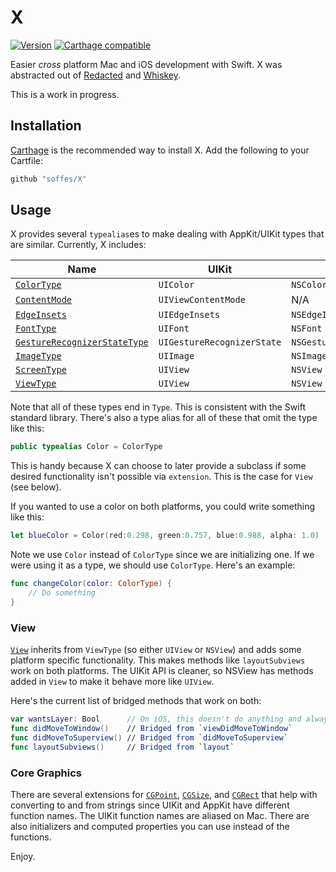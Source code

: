 # X

[![Version](https://img.shields.io/github/release/soffes/x.svg)](https://github.com/soffes/X/releases) [![Carthage compatible](https://img.shields.io/badge/Carthage-compatible-4BC51D.svg?style=flat)](https://github.com/Carthage/Carthage)

Easier *cross* platform Mac and iOS development with Swift. X was abstracted out of [Redacted](http://useredacted.com) and [Whiskey](http://usewhiskey.com).

This is a work in progress.

## Installation

[Carthage](https://github.com/carthage/carthage) is the recommended way to install X. Add the following to your Cartfile:

``` ruby
github "soffes/X"
```

## Usage

X provides several `typealias`es to make dealing with AppKit/UIKit types that are similar. Currently, X includes:

| Name                                                      | UIKit                      | AppKit                     |
|-----------------------------------------------------------|----------------------------|----------------------------|
| [`ColorType`](X/Color.swift)                              | `UIColor`                  | `NSColor`                  |
| [`ContentMode`](X/ContentMode.swift)                      | `UIViewContentMode`        | N/A                        |
| [`EdgeInsets`](X/EdgeInsets.swift)                        | `UIEdgeInsets`             | `NSEdgeInsets`             |
| [`FontType`](X/Font.swift)                                | `UIFont`                   | `NSFont`                   |
| [`GestureRecognizerStateType`](X/GestureRecognizer.swift) | `UIGestureRecognizerState` | `NSGestureRecognizerState` |
| [`ImageType`](X/Image.swift)                              | `UIImage`                  | `NSImage`                  |
| [`ScreenType`](X/Screen.swift)                            | `UIView`                   | `NSView`                   |
| [`ViewType`](X/View.swift)                                | `UIView`                   | `NSView`                   |

Note that all of these types end in `Type`. This is consistent with the Swift standard library. There's also a type alias for all of these that omit the type like this:

``` swift
public typealias Color = ColorType
```

This is handy because X can choose to later provide a subclass if some desired functionality isn't possible via `extension`. This is the case for `View` (see below).

If you wanted to use a color on both platforms, you could write something like this:

``` swift
let blueColor = Color(red:0.298, green:0.757, blue:0.988, alpha: 1.0)
```

Note we use `Color` instead of `ColorType` since we are initializing one. If we were using it as a type, we should use `ColorType`. Here's an example:

``` swift
func changeColor(color: ColorType) {
    // Do something
}
```


### View

[`View`](X/View.swift) inherits from `ViewType` (so either `UIView` or `NSView`) and adds some platform specific functionality. This makes methods like `layoutSubviews` work on both platforms. The UIKit API is cleaner, so NSView has methods added in `View` to make it behave more like `UIView`.

Here's the current list of bridged methods that work on both:

``` swift
var wantsLayer: Bool      // On iOS, this doesn't do anything and always returns `true`.
func didMoveToWindow()    // Bridged from `viewDidMoveToWindow`
func didMoveToSuperview() // Bridged from `didMoveToSuperview`
func layoutSubviews()     // Bridged from `layout`
```

### Core Graphics

There are several extensions for [`CGPoint`](X/CGPoint.swift), [`CGSize`](X/CGSize.swift), and [`CGRect`](X/CGRect.swift) that help with converting to and from strings since UIKit and AppKit have different function names. The UIKit function names are aliased on Mac. There are also initializers and computed properties you can use instead of the functions.

Enjoy.

